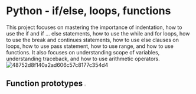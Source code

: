 # Python - if/else, loops, functions
This project focuses on mastering the importance of indentation, how to use the if and if ... else statements, how to use the while and for loops, how to use the break and continues statements, how to use else clauses on loops, how to use pass statement, how to use range, and how to use functions. It also focuses on understanding scope of variables, understanding traceback, and how to use arithmetic operators.
![48752d8f140a2ad606c57c8177c354d4](https://user-images.githubusercontent.com/107026397/209424557-72ec9e7b-8f5a-4c69-9136-2629ca6d2ab0.svg)

## Function prototypes <img src="https://user-images.githubusercontent.com/107026397/209424557-72ec9e7b-8f5a-4c69-9136-2629ca6d2ab0.svg" width = 3%, height= 3%>
